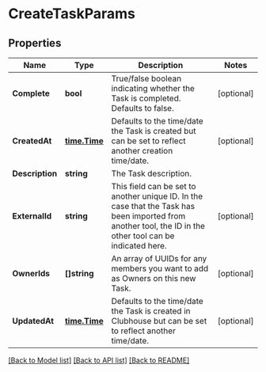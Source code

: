 # CreateTaskParams

## Properties

Name | Type | Description | Notes
------------ | ------------- | ------------- | -------------
**Complete** | **bool** | True/false boolean indicating whether the Task is completed. Defaults to false. | [optional] 
**CreatedAt** | [**time.Time**](time.Time.md) | Defaults to the time/date the Task is created but can be set to reflect another creation time/date. | [optional] 
**Description** | **string** | The Task description. | 
**ExternalId** | **string** | This field can be set to another unique ID. In the case that the Task has been imported from another tool, the ID in the other tool can be indicated here. | [optional] 
**OwnerIds** | **[]string** | An array of UUIDs for any members you want to add as Owners on this new Task. | [optional] 
**UpdatedAt** | [**time.Time**](time.Time.md) | Defaults to the time/date the Task is created in Clubhouse but can be set to reflect another time/date. | [optional] 

[[Back to Model list]](../README.md#documentation-for-models) [[Back to API list]](../README.md#documentation-for-api-endpoints) [[Back to README]](../README.md)



